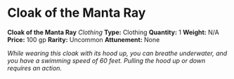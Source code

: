 # Cloak of the Manta Ray

**Cloak of the Manta Ray**
_Clothing_
**Type:** Clothing
**Quantity:** 1
**Weight:** N/A
**Price:** 100 gp
**Rarity:** Uncommon
**Attunement:** None

*While wearing this cloak with its hood up, you can breathe underwater, and you have a swimming speed of 60 feet. Pulling the hood up or down requires an action.*